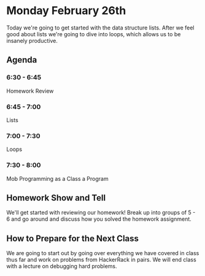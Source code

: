 # Monday February 26th
Today we're going to get started with the data structure lists. After we feel good about lists we're going to dive into loops, which allows us to be insanely productive.

## Agenda
### 6:30 - 6:45
Homework Review
### 6:45 - 7:00
Lists
### 7:00 - 7:30
Loops
### 7:30 - 8:00
Mob Programming as a Class a Program

## Homework Show and Tell
We'll get started with reviewing our homework! Break up into groups of 5 - 6 and go around and discuss how you solved the homework assignment.

## How to Prepare for the Next Class
We are going to start out by going over everything we have covered in class thus far and work on problems from HackerRack in pairs. We will end class with a lecture on debugging hard problems.
